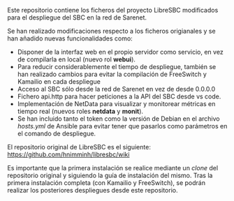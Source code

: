 Este repositorio contiene los ficheros del proyecto LibreSBC modificados para el despliegue del SBC en la red de Sarenet.

Se han realizado modificaciones respecto a los ficheros origianales y se han añadido nuevas funcionalidades como:
- Disponer de la interfaz web en el propio servidor como servicio, en vez de compilarla en local (nuevo rol **webui**).
- Para reducir considerablemente el tiempo de despliegue, también se han realizado cambios para evitar la compilación de FreeSwitch y Kamailio en cada despliegue
- Acceso al SBC sólo desde la red de Sarenet en vez de desde 0.0.0.0
- Fichero api.http para hacer peticiones a la API del SBC desde vs code.
- Implementación de NetData para visualizar y monitorear métricas en tiempo real (nuevos roles **netdata** y **monit**).
- Se han incluido tanto el token como la versión de Debian en el archivo *hosts.yml* de Ansible para evitar tener que pasarlos como parámetros en el comando de despliegue.

El repositorio original de LibreSBC es el siguiente: https://github.com/hnimminh/libresbc/wiki

Es importante que la primera instalación se realice mediante un *clone* del repositorio original y siguiendo la guía de instalación del mismo. 
Tras la primera instalación completa (con Kamailio y FreeSwitch), se podrán realizar los posteriores despliegues desde este repositorio.
